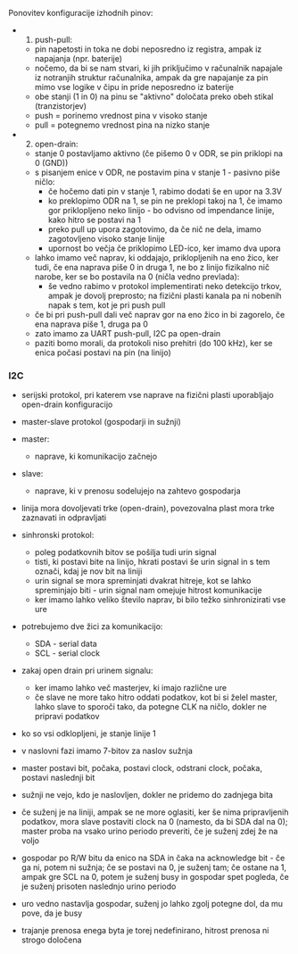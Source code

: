 Ponovitev konfiguracije izhodnih pinov:
- 1. push-pull:
	- pin napetosti in toka ne dobi neposredno iz registra, ampak iz napajanja (npr. baterije)
	- nočemo, da bi se nam stvari, ki jih priključimo v računalnik napajale iz notranjih struktur računalnika, ampak da gre napajanje za pin mimo vse logike v čipu in pride neposredno iz baterije
	- obe stanji (1 in 0) na pinu se "aktivno" določata preko obeh stikal (tranzistorjev)
	- push = porinemo vrednost pina v visoko stanje
	- pull = potegnemo vrednost pina na nizko stanje
- 2. open-drain:
	- stanje 0 postavljamo aktivno (če pišemo 0 v ODR, se pin priklopi na 0 (GND))
	- s pisanjem enice v ODR, ne postavim pina v stanje 1 - pasivno piše ničlo:
		- če hočemo dati pin v stanje 1, rabimo dodati še en upor na 3.3V
		- ko preklopimo ODR na 1, se pin ne preklopi takoj na 1, če imamo gor priklopljeno neko linijo - bo odvisno od impendance linije, kako hitro se postavi na 1
		- preko pull up upora zagotovimo, da če nič ne dela, imamo zagotovljeno visoko stanje linije
		- upornost bo večja če priklopimo LED-ico, ker imamo dva upora
	- lahko imamo več naprav, ki oddajajo, priklopljenih na eno žico, ker tudi, če ena naprava piše 0 in druga 1, ne bo z linijo fizikalno nič narobe, ker se bo postavila na 0 (ničla vedno prevlada):
		- še vedno rabimo v protokol implementirati neko detekcijo trkov, ampak je dovolj preprosto; na fizični plasti kanala pa ni nobenih napak s tem, kot je pri push pull
	- če bi pri push-pull dali več naprav gor na eno žico in bi zagorelo, če ena naprava piše 1, druga pa 0
	- zato imamo za UART push-pull, I2C pa open-drain
	- paziti bomo morali, da protokoli niso prehitri (do 100 kHz), ker se enica počasi postavi na pin (na linijo)

### I2C
- serijski protokol, pri katerem vse naprave na fizični plasti uporabljajo open-drain konfiguracijo
- master-slave protokol (gospodarji in sužnji)
- master:
	- naprave, ki komunikacijo začnejo
- slave:
	- naprave, ki v prenosu sodelujejo na zahtevo gospodarja
- linija mora dovoljevati trke (open-drain), povezovalna plast mora trke zaznavati in odpravljati
- sinhronski protokol:
	- poleg podatkovnih bitov se pošilja tudi urin signal
	- tisti, ki postavi bite na linijo, hkrati postavi še urin signal in s tem označi, kdaj je nov bit na liniji
	- urin signal se mora spreminjati dvakrat hitreje, kot se lahko spreminjajo biti - urin signal nam omejuje hitrost komunikacije
	- ker imamo lahko veliko število naprav, bi bilo težko sinhronizirati vse ure
- potrebujemo dve žici za komunikacijo:
	- SDA - serial data
	- SCL - serial clock
- zakaj open drain pri urinem signalu:
	- ker imamo lahko več masterjev, ki imajo različne ure
	- če slave ne more tako hitro oddati podatkov, kot bi si želel master, lahko slave to sporoči tako, da potegne CLK na ničlo, dokler ne pripravi podatkov

- ko so vsi odklopljeni, je stanje linije 1
- v naslovni fazi imamo 7-bitov za naslov sužnja
- master postavi bit, počaka, postavi clock, odstrani clock, počaka, postavi naslednji bit
- sužnji ne vejo, kdo je naslovljen, dokler ne pridemo do zadnjega bita

- če suženj je na liniji, ampak se ne more oglasiti, ker še nima pripravljenih podatkov, mora slave postaviti clock na 0 (namesto, da bi SDA dal na 0); master proba na vsako urino periodo preveriti, če je suženj zdej že na voljo

- gospodar po R/W bitu da enico na SDA in čaka na acknowledge bit - če ga ni, potem ni sužnja; če se postavi na 0, je suženj tam; če ostane na 1, ampak gre SCL na 0, potem je suženj busy in gospodar spet pogleda, če je suženj prisoten naslednjo urino periodo

- uro vedno nastavlja gospodar, suženj jo lahko zgolj potegne dol, da mu pove, da je busy
- trajanje prenosa enega byta je torej nedefinirano, hitrost prenosa ni strogo določena